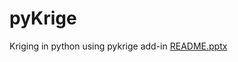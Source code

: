 # pyKrige
Kriging in python using pykrige add-in
[README.pptx](https://github.com/KristenOkorn/pyKrige/files/9192965/README.pptx)
